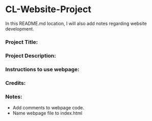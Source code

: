 # CL-Website-Project

In this README.md location, I will also add notes regarding website development.

### Project Title: 

### Project Description:

### Instructions to use webpage:

### Credits: 

### Notes:
- Add comments to webpage code.
- Name webpage file to index.html
